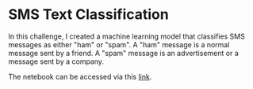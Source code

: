 # SMS Text Classification

In this challenge, I created a machine learning model that classifies SMS messages as either "ham" or "spam". A "ham" message is a normal message sent by a friend. A "spam" message is an advertisement or a message sent by a company.

The netebook can be accessed via this [link](https://colab.research.google.com/drive/1Vr4Av_O0LoyaP72wBB0XAYnBqqlHY-I2).
